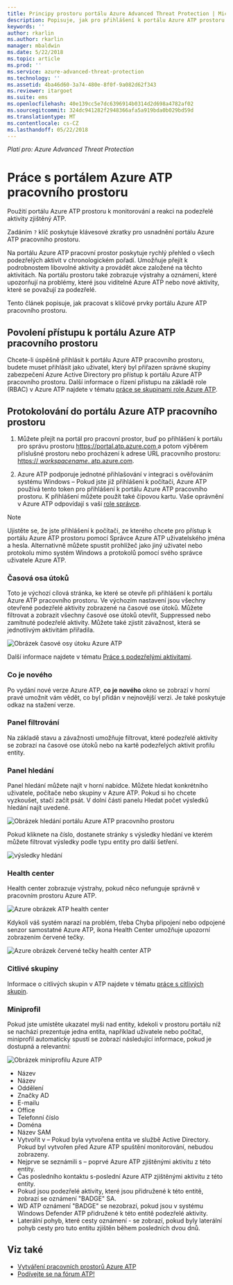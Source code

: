 ```yaml
---
title: Principy prostoru portálu Azure Advanced Threat Protection | Microsoft Docs
description: Popisuje, jak pro přihlášení k portálu Azure ATP prostoru a součástí portálu pracovního prostoru
keywords: ''
author: rkarlin
ms.author: rkarlin
manager: mbaldwin
ms.date: 5/22/2018
ms.topic: article
ms.prod: ''
ms.service: azure-advanced-threat-protection
ms.technology: ''
ms.assetid: 4ba46d60-3a74-480e-8f0f-9a082d62f343
ms.reviewer: itargoet
ms.suite: ems
ms.openlocfilehash: 40e139cc5e7dc6396914b0314d2d698a4782af02
ms.sourcegitcommit: 324dc941282f2948366afa5a919bda0b029bd59d
ms.translationtype: MT
ms.contentlocale: cs-CZ
ms.lasthandoff: 05/22/2018
---
```

*Platí pro: Azure Advanced Threat Protection*



# <a name="working-with-the-azure-atp-workspace-portal"></a>Práce s portálem Azure ATP pracovního prostoru

Použití portálu Azure ATP prostoru k monitorování a reakci na podezřelé aktivity zjištěný ATP.

Zadáním `?` klíč poskytuje klávesové zkratky pro usnadnění portálu Azure ATP pracovního prostoru. 

Na portálu Azure ATP pracovní prostor poskytuje rychlý přehled o všech podezřelých aktivit v chronologickém pořadí. Umožňuje přejít k podrobnostem libovolné aktivity a provádět akce založené na těchto aktivitách. Na portálu prostoru také zobrazuje výstrahy a oznámení, které upozorňují na problémy, které jsou viditelné Azure ATP nebo nové aktivity, které se považují za podezřelé.

Tento článek popisuje, jak pracovat s klíčové prvky portálu Azure ATP pracovního prostoru.


## <a name="enabling-access-to-the-azure-atp-workspace-portal"></a>Povolení přístupu k portálu Azure ATP pracovního prostoru
Chcete-li úspěšně přihlásit k portálu Azure ATP pracovního prostoru, budete muset přihlásit jako uživatel, který byl přiřazen správné skupiny zabezpečení Azure Active Directory pro přístup k portálu Azure ATP pracovního prostoru. Další informace o řízení přístupu na základě role (RBAC) v Azure ATP najdete v tématu [práce se skupinami role Azure ATP](atp-role-groups.md).

## <a name="logging-into-the-azure-atp-workspace-portal"></a>Protokolování do portálu Azure ATP pracovního prostoru

1. Můžete přejít na portál pro pracovní prostor, buď po přihlášení k portálu pro správu prostoru [ https://portal.atp.azure.com ](https://portal.atp.azure.com) a potom výběrem příslušné prostoru nebo procházení k adrese URL pracovního prostoru: [https:// *workspacename*. atp.azure.com](https://*workspacename*.atp.azure.com).


2.  Azure ATP podporuje jednotné přihlašování v integraci s ověřováním systému Windows – Pokud jste již přihlášeni k počítači, Azure ATP používá tento token pro přihlášení k portálu Azure ATP pracovního prostoru. K přihlášení můžete použít také čipovou kartu. Vaše oprávnění v Azure ATP odpovídají s vaší [role správce](atp-role-groups.md).

 > [!NOTE]
 > Ujistěte se, že jste přihlášení k počítači, ze kterého chcete pro přístup k portálu Azure ATP prostoru pomocí Správce Azure ATP uživatelského jména a hesla. Alternativně můžete spustit prohlížeč jako jiný uživatel nebo protokolu mimo systém Windows a protokolů pomocí svého správce uživatele Azure ATP. 


### <a name="attack-time-line"></a>Časová osa útoků

Toto je výchozí cílová stránka, ke které se otevře při přihlášení k portálu Azure ATP pracovního prostoru. Ve výchozím nastavení jsou všechny otevřené podezřelé aktivity zobrazené na časové ose útoků. Můžete filtrovat a zobrazit všechny časové ose útoků otevřít, Suppressed nebo zamítnuté podezřelé aktivity. Můžete také zjistit závažnost, která se jednotlivým aktivitám přiřadila.

![Obrázek časové osy útoku Azure ATP](media/atp-sa-timeline.png)

Další informace najdete v tématu [Práce s podezřelými aktivitami](working-with-suspicious-activities.md).

### <a name="whats-new"></a>Co je nového

Po vydání nové verze Azure ATP, **co je nového** okno se zobrazí v horní pravé umožnit vám vědět, co byl přidán v nejnovější verzi. Je také poskytuje odkaz na stažení verze.

### <a name="filtering-panel"></a>Panel filtrování

Na základě stavu a závažnosti umožňuje filtrovat, které podezřelé aktivity se zobrazí na časové ose útoků nebo na kartě podezřelých aktivit profilu entity.

### Panel hledání <a name="search-bar"></a>

Panel hledání můžete najít v horní nabídce. Můžete hledat konkrétního uživatele, počítače nebo skupiny v Azure ATP. Pokud si ho chcete vyzkoušet, stačí začít psát. V dolní části panelu Hledat počet výsledků hledání najít uvedené. 

![Obrázek hledání portálu Azure ATP pracovního prostoru](media/atp-workspace-portal-search.png)

Pokud kliknete na číslo, dostanete stránky s výsledky hledání ve kterém můžete filtrovat výsledky podle typu entity pro další šetření.

![výsledky hledání](media/search-results.png)

### <a name="health-center"></a>Health center

Health center zobrazuje výstrahy, pokud něco nefunguje správně v pracovním prostoru Azure ATP.

![Azure obrázek ATP health center](media/atp-health-issue.png)

Kdykoli váš systém narazí na problém, třeba Chyba připojení nebo odpojené senzor samostatné Azure ATP, ikona Health Center umožňuje upozorní zobrazením červené tečky. 

![Azure obrázek červené tečky health center ATP](media/atp-health-bar.png)

### <a name="sensitive-groups"></a>Citlivé skupiny

Informace o citlivých skupin v ATP najdete v tématu [práce s citlivých skupin](sensitive-accounts.md).

### <a name="mini-profile"></a>Miniprofil

Pokud jste umístěte ukazatel myši nad entity, kdekoli v prostoru portálu níž se nachází prezentuje jedna entita, například uživatele nebo počítač, miniprofil automaticky spustí se zobrazí následující informace, pokud je dostupná a relevantní:

![Obrázek miniprofilu Azure ATP](media/atp-mini-profile.png)

- Název
- Název
- Oddělení
- Značky AD
- E-mailu
- Office
- Telefonní číslo
- Doména
- Název SAM
- Vytvořit v – Pokud byla vytvořena entita ve službě Active Directory. Pokud byl vytvořen před Azure ATP spuštění monitorování, nebudou zobrazeny.
- Nejprve se seznámili s – poprvé Azure ATP zjištěnými aktivitu z této entity.
- Čas posledního kontaktu s-poslední Azure ATP zjištěnými aktivitu z této entity.
- Pokud jsou podezřelé aktivity, které jsou přidružené k této entitě, zobrazí se oznámení "BADGE" SA.
- WD ATP oznámení "BADGE" se nezobrazí, pokud jsou v systému Windows Defender ATP přidružené k této entitě podezřelé aktivity.
- Laterální pohyb, které cesty oznámení - se zobrazí, pokud byly laterální pohyb cesty pro tuto entitu zjištěn během posledních dvou dnů.


## <a name="see-also"></a>Viz také

- [Vytváření pracovních prostorů Azure ATP](install-atp-step1.md)
- [Podívejte se na fórum ATP!](https://aka.ms/azureatpcommunity)